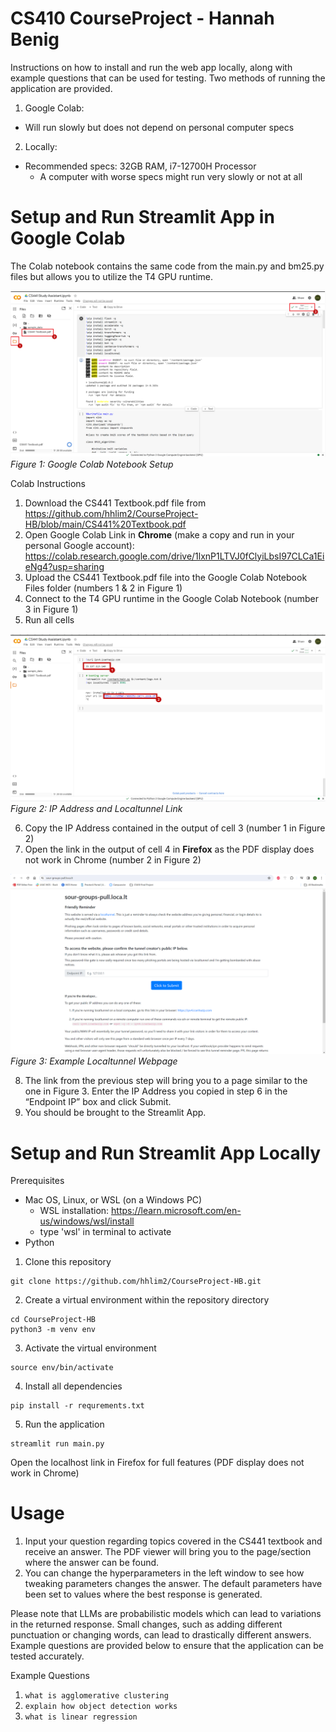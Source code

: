 # CS410 CourseProject - Hannah Benig

Instructions on how to install and run the web app locally, along with example questions that can be used for testing. Two methods of running the application are provided. 

1. Google Colab:
- Will run slowly but does not depend on personal computer specs
2. Locally:
- Recommended specs: 32GB RAM,  i7-12700H Processor
    - A computer with worse specs might run very slowly or not at all

# Setup and Run Streamlit App in Google Colab
The Colab notebook contains the same code from the main.py and bm25.py files but allows you to utilize the T4 GPU runtime.

![alt text](https://github.com/hhlim2/CourseProject-HB/blob/main/photos/colab_1.png?raw=true)
*Figure 1: Google Colab Notebook Setup*

Colab Instructions
1. Download the CS441 Textbook.pdf file from https://github.com/hhlim2/CourseProject-HB/blob/main/CS441%20Textbook.pdf 
2. Open Google Colab Link in **Chrome** (make a copy and run in your personal Google account): https://colab.research.google.com/drive/1lxnP1LTVJ0fClyiLbsI97CLCa1EieNg4?usp=sharing
3. Upload the CS441 Textbook.pdf file into the Google Colab Notebook Files folder (numbers 1 & 2 in Figure 1)
4. Connect to the T4 GPU runtime in the Google Colab Notebook (number 3 in Figure 1)
5. Run all cells

![alt text](https://github.com/hhlim2/CourseProject-HB/blob/main/photos/colab_2.png?raw=true)
*Figure 2: IP Address and Localtunnel Link*

6. Copy the IP Address contained in the output of cell 3 (number 1 in Figure 2)
7. Open the link in the output of cell 4 in **Firefox** as the PDF display does not work in Chrome (number 2 in Figure 2) 

![alt text](https://github.com/hhlim2/CourseProject-HB/blob/main/photos/colab_3.png?raw=true)
*Figure 3: Example Localtunnel Webpage*

8. The link from the previous step will bring you to a page similar to the one in Figure 3. Enter the IP Address you copied in step 6 in the “Endpoint IP” box and click Submit.
9. You should be brought to the Streamlit App. 

# Setup and Run Streamlit App Locally
Prerequisites 
- Mac OS, Linux, or WSL (on a Windows PC)
    - WSL installation: https://learn.microsoft.com/en-us/windows/wsl/install
    - type 'wsl' in terminal to activate
- Python

1. Clone this repository
```
git clone https://github.com/hhlim2/CourseProject-HB.git
```

2. Create a virtual environment within the repository directory
```
cd CourseProject-HB
python3 -m venv env
```

3. Activate the virtual environment
```
source env/bin/activate
```

4. Install all dependencies
```
pip install -r requrements.txt
```

5. Run the application
```
streamlit run main.py
```
Open the localhost link in Firefox for full features (PDF display does not work in Chrome)

# Usage
1. Input your question regarding topics covered in the CS441 textbook and receive an answer. The PDF viewer will bring you to the page/section where the answer can be found.
2. You can change the hyperparameters in the left window to see how tweaking parameters changes the answer. The default parameters have been set to values where the best response is generated.

Please note that LLMs are probabilistic models which can lead to variations in the returned response. Small changes, such as adding different punctuation or changing words, can lead to drastically different answers.  Example questions are provided below to ensure that the application can be tested accurately.

Example Questions
1. ``` what is agglomerative clustering ```
2. ``` explain how object detection works ```
3. ``` what is linear regression ```

